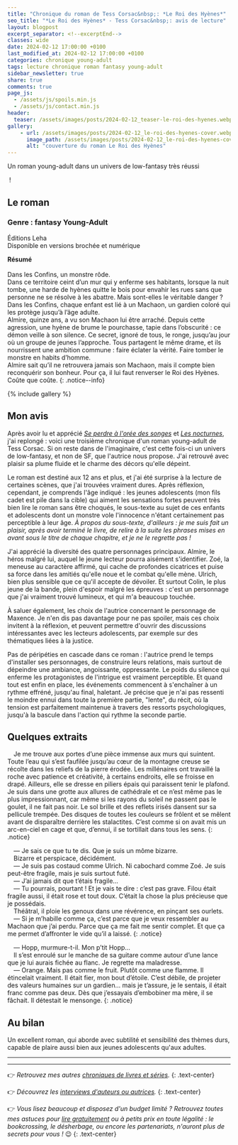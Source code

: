 ```yaml
---
title: "Chronique du roman de Tess Corsac&nbsp;: *Le Roi des Hyènes*"
seo_title: "*Le Roi des Hyènes* - Tess Corsac&nbsp;: avis de lecture"
layout: blogpost
excerpt_separator: <!--excerptEnd-->
classes: wide
date: 2024-02-12 17:00:00 +0100
last_modified_at: 2024-02-12 17:00:00 +0100
categories: chronique young-adult
tags: lecture chronique roman fantasy young-adult
sidebar_newsletter: true
share: true
comments: true
page_js:
  - /assets/js/spoils.min.js
  - /assets/js/contact.min.js
header:
  teaser: /assets/images/posts/2024-02-12_teaser-le-roi-des-hyenes.webp
gallery:
    - url: /assets/images/posts/2024-02-12_le-roi-des-hyenes-cover.webp
      image_path: /assets/images/posts/2024-02-12_le-roi-des-hyenes-cover.webp
      alt: "couverture du roman Le Roi des Hyènes"
---
```


Un roman young-adult dans un univers de low-fantasy très réussi
<!--excerptEnd-->&nbsp;!


<span class="fa fa-star rating_checked"></span>
<span class="fa fa-star rating_checked"></span>
<span class="fa fa-star rating_checked"></span>
<span class="fa fa-star rating_checked"></span>
<span class="fa fa-star rating_checked"></span>


## Le roman

### Genre&nbsp;: fantasy Young-Adult

Éditions Leha<br />
Disponible en versions brochée et numérique

**Résumé**<br /><br />
Dans les Confins, un monstre rôde.<br/>
Dans ce territoire ceint d’un mur qui y enferme ses habitants, lorsque la nuit tombe, une harde de hyènes quitte le bois pour envahir les rues sans que personne ne se résolve à les abattre. Mais sont-elles le véritable danger&nbsp;?<br/>
Dans les Confins, chaque enfant est lié à un Machaon, un gardien coloré qui les protège jusqu’à l’âge adulte.<br/>
Almire, quinze ans, a vu son Machaon lui être arraché. Depuis cette agression, une hyène de brume le pourchasse, tapie dans l’obscurité&nbsp;: ce démon veille à son silence. Ce secret, ignoré de tous, le ronge, jusqu’au jour où un groupe de jeunes l’approche. Tous partagent le même drame, et ils nourrissent une ambition commune&nbsp;: faire éclater la vérité. Faire tomber le monstre en habits d’homme.<br/>
Almire sait qu’il ne retrouvera jamais son Machaon, mais il compte bien reconquérir son bonheur. Pour ça, il lui faut renverser le Roi des Hyènes. Coûte que coûte.
{: .notice--info}

{% include gallery %}


## Mon avis

Après avoir lu et apprécié [*Se perdre à l'orée des songes*](/chronique/young-adult/2023/12/10/tess-corsac-se-perdre-%C3%A0-l-or%C3%A9e-des-songes.html) et [*Les nocturnes*](/chronique/young-adult/2023/12/28/tess-corsac-les-nocturnes.html), j'ai replongé&nbsp;: voici une troisième chronique d'un roman young-adult de Tess Corsac. Si on reste dans de l'imaginaire, c'est cette fois-ci un univers de low-fantasy, et non de SF, que l'autrice nous propose. J'ai retrouvé avec plaisir sa plume fluide et le charme des décors qu'elle dépeint.

Le roman est destiné aux 12&nbsp;ans et plus, et j'ai été surprise à la lecture de certaines scènes, que j'ai trouvées vraiment dures. Après réflexion, cependant, je comprends l'âge indiqué&nbsp;: les jeunes adolescents (mon fils cadet est pile dans la cible) qui aiment les sensations fortes peuvent très bien lire le roman sans être choqués, le sous-texte au sujet de ces enfants et adolescents dont un monstre vole l'innocence n'étant certainement pas perceptible à leur âge. *À propos du sous-texte, d'ailleurs&nbsp;: je me suis fait un plaisir, après avoir terminé le livre, de relire à la suite les phrases mises en avant sous le titre de chaque chapitre, et je ne le regrette pas&nbsp;!*

J'ai apprécié la diversité des quatre personnages principaux. Almire, le héros malgré lui, auquel le jeune lecteur pourra aisément s'identifier. Zoé, la meneuse au caractère affirmé, qui cache de profondes cicatrices et puise sa force dans les amitiés qu'elle noue et le combat qu'elle mène. Ulrich, bien plus sensible que ce qu'il accepte de dévoiler. Et surtout Colin, le plus jeune de la bande, plein d'espoir malgré les épreuves&nbsp;: c'est un personnage que j'ai vraiment trouvé lumineux, et qui m'a beaucoup touchée.

À saluer également, les choix de l'autrice concernant le personnage de Maxence. Je n'en dis pas davantage pour ne pas spoiler, mais ces choix invitent à la réflexion, et peuvent permettre d'ouvrir des discussions intéressantes avec les lecteurs adolescents, par exemple sur des thématiques liées à la justice.

Pas de péripéties en cascade dans ce roman&nbsp;: l'autrice prend le temps d'installer ses personnages, de construire leurs relations, mais surtout de dépeindre une ambiance, angoissante, oppressante. Le poids du silence qui enferme les protagonistes de l'intrigue est vraiment perceptible. Et quand tout est enfin en place, les événements commencent à s'enchaîner à un rythme effréné, jusqu'au final, haletant. Je précise que je n'ai pas ressenti le moindre ennui dans toute la première partie, "lente", du récit, où la tension est parfaitement maintenue à travers des ressorts psychologiques, jusqu'à la bascule dans l'action qui rythme la seconde partie.


## Quelques extraits

<span style="margin-left: 1em;"></span>Je me trouve aux portes d’une pièce immense aux murs qui suintent. Toute l’eau qui s’est faufilée jusqu’au cœur de la montagne creuse se récolte dans les reliefs de la pierre érodée. Les millénaires ont travaillé la roche avec patience et créativité, à certains endroits, elle se froisse en drapé. Ailleurs, elle se dresse en piliers épais qui paraissent tenir le plafond. Je suis dans une grotte aux allures de cathédrale et ce n’est même pas le plus impressionnant, car même si les rayons du soleil ne passent pas le goulet, il ne fait pas noir. Le sol brille et des reflets irisés dansent sur sa pellicule trempée. Des disques de toutes les couleurs se frôlent et se mêlent avant de disparaître derrière les stalactites. C’est comme si on avait mis un arc-en-ciel en cage et que, d’ennui, il se tortillait dans tous les sens.
{: .notice}

<span style="margin-left: 1em;"></span>—&nbsp;Je sais ce que tu te dis. Que je suis un môme bizarre.<br/>
<span style="margin-left: 1em;"></span>Bizarre et perspicace, décidément.<br/>
<span style="margin-left: 1em;"></span>—&nbsp;Je suis pas costaud comme Ulrich. Ni cabochard comme Zoé. Je suis peut-être fragile, mais je suis surtout futé.<br/>
<span style="margin-left: 1em;"></span>—&nbsp;J’ai jamais dit que t’étais fragile…<br/>
<span style="margin-left: 1em;"></span>—&nbsp;Tu pourrais, pourtant&nbsp;! Et je vais te dire&nbsp;: c’est pas grave. Filou était fragile aussi, il était rose et tout doux. C’était la chose la plus précieuse que je possédais.<br/>
<span style="margin-left: 1em;"></span>Théâtral, il ploie les genoux dans une révérence, en pinçant ses ourlets.<br/>
<span style="margin-left: 1em;"></span>—&nbsp;Si je m’habille comme ça, c’est parce que je veux ressembler au Machaon que j’ai perdu. Parce que ça me fait me sentir complet. Et que ça me permet d’affronter le vide qu’il a laissé.
{: .notice}

<span style="margin-left: 1em;"></span>—&nbsp;Hopp, murmure-t-il. Mon p’tit Hopp…<br/>
<span style="margin-left: 1em;"></span>Il s’est enroulé sur le manche de sa guitare comme autour d’une lance que je lui aurais fichée au flanc. Je regrette ma maladresse.<br/>
<span style="margin-left: 1em;"></span>—&nbsp;Orange. Mais pas comme le fruit. Plutôt comme une flamme. Il étincelait vraiment. Il était fier, mon bout d’étoile. C’est débile, de projeter des valeurs humaines sur un gardien… mais je t’assure, je le sentais, il était franc comme pas deux. Dès que j’essayais d’embobiner ma mère, il se fâchait. Il détestait le mensonge.
{: .notice}


## Au bilan

Un excellent roman, qui aborde avec subtilité et sensibilité des thèmes durs, capable de plaire aussi bien aux jeunes adolescents qu'aux adultes.

---
---
👉 *Retrouvez mes autres [chroniques de livres et séries](/blog/tags#chronique).*
{: .text-center}

👉 *Découvrez les [interviews d'auteurs ou autrices](/blog/tags#interview).*
{: .text-center}

👉 *Vous lisez beaucoup et disposez d'un budget limité&nbsp;? Retrouvez toutes mes astuces pour [lire gratuitement](/lecture/2022/08/22/lire-gratuitement.html) ou à petits prix en toute légalité&nbsp;: le bookcrossing, le désherbage, ou encore les partenariats, n'auront plus de secrets pour vous&nbsp;!* 😉
{: .text-center}
